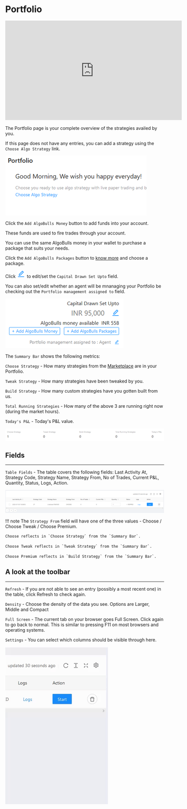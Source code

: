 # Portfolio

<iframe width="560" height="315" src="https://www.youtube.com/embed/qC_Kbf1KwFg" frameborder="0" allow="accelerometer; autoplay; encrypted-media; gyroscope; picture-in-picture" allowfullscreen></iframe>

The Portfolio page is your complete overview of the strategies availed by you. 

If this page does not have any entries, you can add a strategy using the `Choose Algo Strategy` link. 

![Portfolio](imgs/portfolio-1.png)

Click the `Add AlgoBulls Money` button to add funds into your account.

These funds are used to fire trades through your account.

You can use the same AlgoBulls money in your wallet to purchase a package that suits your needs.

Click the `Add AlgoBulls Packages` button to [know more]() and choose a package.

Click ![Portfolio](imgs/portfolio-6.png) to edit/set the `Capital Drawn Set Upto` field.

You can also set/edit whether an agent will be mnanaging your Portfolio be checking out the `Portfolio management assigned to` field. 

![Portfolio](imgs/portfolio-2.png)

The `Summary Bar` shows the following metrics:

`Choose Strategy` - How many strategies from the [Marketplace](marketplace.md) are in your Portfolio.

`Tweak Strategy` - How many strategies have been tweaked by you.

`Build Strategy` - How many custom strategies have you gotten built from us.

`Total Running Strategies` - How many of the above 3 are running right now (during the market hours).

`Today's P&L` - Today's P&L value.

![Portfolio](imgs/portfolio-3.png)

## Fields
---
`Table Fields` - The table covers the following fields: Last Activity At, Strategy Code, Strategy Name, Strategy From, No of Trades, Current P&L, Quantity, Status, Logs, Action.

![Portfolio](imgs/portfolio-4.png)

!!! note
    The `Strategy From` field will have one of the three values - Choose / Choose Tweak / Choose Premium. 
    
    Choose reflects in `Choose Strategy` from the `Summary Bar`.
    
    Choose Tweak reflects in `Tweak Strategy` from the `Summary Bar`.
    
    Choose Premium reflects in `Build Strategy` from the `Summary Bar`.

## A look at the toolbar
---

`Refresh` - If you are not able to see an entry (possibly a most recent one) in the table, click Refresh to check again.

`Density` - Choose the density of the data you see. Options are Larger, Middle and Compact

`Full Screen` - The current tab on your browser goes Full Screen. Click again to go back to normal. This is similar to pressing F11 on most browsers and operating systems.

`Settings` - You can select which columns should be visible through here. 

![Portfolio](imgs/portfolio-5.gif)
